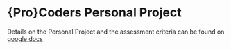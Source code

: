 # {Pro}Coders Personal Project

Details on the Personal Project and the assessment criteria can be found on [google docs](https://docs.google.com/document/d/15-cyGSv-7oW7S_LbUiXXycGqqa1ZRXx0tzEpmSu7SCc/edit?usp=sharing)
